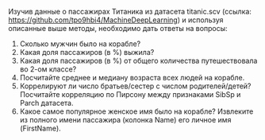 Изучив данные о пассажирах Титаника из датасета titanic.scv
(ссылка: https://github.com/tpo9hbi4/MachineDeepLearning) и используя описанные выше методы, необходимо дать ответы на вопросы:
1. Сколько мужчин было на корабле?
2. Какая доля пассажиров (в %) выжила?
3. Какая доля пассажиров (в %) от общего количества путешествовала во 2-ом классе?
4. Посчитайте среднее и медиану возраста всех людей на корабле.
5. Коррелируют ли число братьев/сестер с числом родителей/детей?
Посчитайте корреляцию по Пирсону между признаками SibSp и
Parch датасета. 
6. Какое самое популярное женское имя было на корабле? Извлеките
из полного имени пассажира (колонка Name) его личное имя
(FirstName). 
